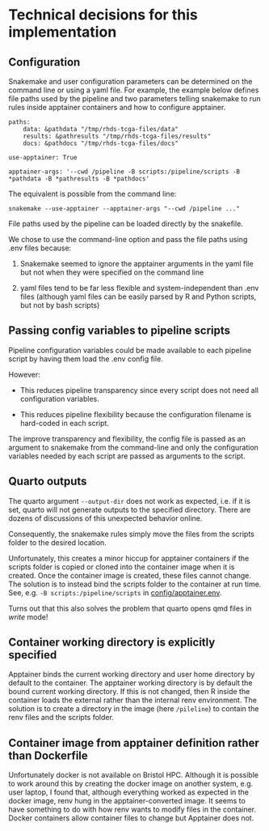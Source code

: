 # Technical decisions for this implementation

## **Configuration**

Snakemake and user configuration parameters can be determined
on the command line or using a yaml file.
For example, the example below defines file paths used by the pipeline
and two parameters telling snakemake to
run rules inside apptainer containers and how to configure apptainer.

```
paths:
    data: &pathdata "/tmp/rhds-tcga-files/data"
    results: &pathresults "/tmp/rhds-tcga-files/results"
    docs: &pathdocs "/tmp/rhds-tcga-files/docs"

use-apptainer: True

apptainer-args: '--cwd /pipeline -B scripts:/pipeline/scripts -B *pathdata -B *pathresults -B *pathdocs'
```

The equivalent is possible from the command line:

```
snakemake --use-apptainer --apptainer-args "--cwd /pipeline ..." 
```

File paths used by the pipeline can be loaded directly
by the snakefile.

We chose to use the command-line option and pass the file paths using
.env files because:

1. Snakemake seemed to ignore the apptainer arguments in the yaml file
   but not when they were specified on the command line

2. yaml files tend to be far less flexible and system-independent
   than .env files (although yaml files can be easily parsed by R and Python
   scripts, but not by bash scripts) 

## Passing config variables to pipeline scripts

Pipeline configuration variables could be made available
to each pipeline script by having them load the .env config file.

However:

* This reduces pipeline transparency since every script does not need all
  configuration variables. 

* This reduces pipeline flexibility because the configuration filename
  is hard-coded in each script.

The improve transparency and flexibility,
the config file is passed as an argument to snakemake from the command-line
and only the configuration variables needed by each script
are passed as arguments to the script.

## Quarto outputs

The quarto argument `--output-dir` does not work as expected,
i.e. if it is set, quarto will not generate outputs to the specified
directory. There are dozens of discussions of this unexpected behavior
online.

Consequently, the snakemake rules simply move the files from the scripts
folder to the desired location.

Unfortunately, this creates a minor hiccup for apptainer containers
if the scripts folder is copied or cloned into the container image
when it is created.
Once the container image is created,
these files cannot change.
The solution is to instead bind the scripts folder
to the container at run time.
See, e.g. `-B scripts:/pipeline/scripts` in
[config/apptainer.env](config/apptainer.env).

Turns out that this also solves the problem that quarto opens 
qmd files in *write* mode!

## Container working directory is explicitly specified 

Apptainer binds the current working directory and user home directory
by default to the container.
The apptainer working directory is by default
the bound current working directory.
If this is not changed,
then R inside the container loads the external
rather than the internal renv environment.
The solution is to create a directory in the image
(here `/pileline`) to contain the renv files
and the scripts folder.


## Container image from apptainer definition rather than Dockerfile

Unfortunately docker is not available on Bristol HPC.
Although it is possible to work around this by creating
the docker image on another system, e.g. user laptop,
I found that, although everything worked as expected
in the docker image, renv hung in the
apptainer-converted image.
It seems to have something to do with how renv wants
to modify files in the container.
Docker containers allow container files to change
but Apptainer does not.
